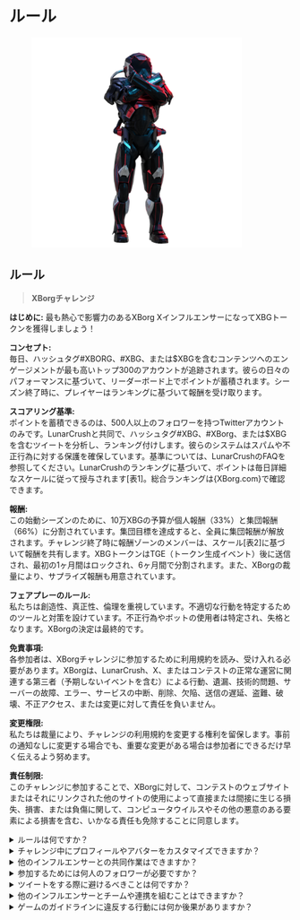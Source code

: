 # ルール

<figure><img src="../../.gitbook/assets/Prometheus.png" alt="" width="375"><figcaption></figcaption></figure>

## **ルール**

> **XBorgチャレンジ**

**はじめに:** 最も熱心で影響力のあるXBorg XインフルエンサーになってXBGトークンを獲得しましょう！

**コンセプト:**\
毎日、ハッシュタグ#XBORG、#XBG、または$XBGを含むコンテンツへのエンゲージメントが最も高いトップ300のアカウントが追跡されます。彼らの日々のパフォーマンスに基づいて、リーダーボード上でポイントが蓄積されます。シーズン終了時に、プレイヤーはランキングに基づいて報酬を受け取ります。

**スコアリング基準:**\
ポイントを蓄積できるのは、500人以上のフォロワーを持つTwitterアカウントのみです。LunarCrushと共同で、ハッシュタグ#XBG、#XBorg、または$XBGを含むツイートを分析し、ランキング付けします。彼らのシステムはスパムや不正行為に対する保護を確保しています。基準については、LunarCrushのFAQを参照してください。LunarCrushのランキングに基づいて、ポイントは毎日詳細なスケールに従って授与されます\[表1]。総合ランキングは{XBorg.com}で確認できます。

**報酬:**\
この始動シーズンのために、10万XBGの予算が個人報酬（33%）と集団報酬（66%）に分割されています。集団目標を達成すると、全員に集団報酬が解放されます。チャレンジ終了時に報酬ゾーンのメンバーは、スケール\[表2]に基づいて報酬を共有します。XBGトークンはTGE（トークン生成イベント）後に送信され、最初の1ヶ月間はロックされ、6ヶ月間で分割されます。また、XBorgの裁量により、サプライズ報酬も用意されています。

**フェアプレーのルール:**\
私たちは創造性、真正性、倫理を重視しています。不適切な行動を特定するためのツールと対策を設けています。不正行為やボットの使用者は特定され、失格となります。XBorgの決定は最終的です。

**免責事項:**\
各参加者は、XBorgチャレンジに参加するために利用規約を読み、受け入れる必要があります。XBorgは、LunarCrush、X、またはコンテストの正常な運営に関連する第三者（予期しないイベントを含む）による行動、遺漏、技術的問題、サーバーの故障、エラー、サービスの中断、削除、欠陥、送信の遅延、盗難、破壊、不正アクセス、または変更に対して責任を負いません。

**変更権限:**\
私たちは裁量により、チャレンジの利用規約を変更する権利を留保します。事前の通知なしに変更する場合でも、重要な変更がある場合は参加者にできるだけ早く伝えるよう努めます。

**責任制限:**\
このチャレンジに参加することで、XBorgに対して、コンテストのウェブサイトまたはそれにリンクされた他のサイトの使用によって直接または間接に生じる損失、損害、または負傷に関して、コンピュータウイルスやその他の悪意のある要素による損害を含む、いかなる責任も免除することに同意します。

<details>

<summary>ルールは何ですか？</summary>

[上にスクロールして](rules-test.md#rules)ください。参加者はすべて利用規約に同意していることに注意してください。

</details>

<details>

<summary>チャレンジ中にプロフィールやアバターをカスタマイズできますか？</summary>

XBorg.ggやTwitterでプロフィールやアバターをカスタマイズしても、LunarCrushを介して収集されるデータには影響しません。データはTwitterのハンドルに関連付けられており、プロフィール画像ではありません。

</details>

<details>

<summary>他のインフルエンサーとの共同作業はできますか？</summary>

もちろん、他のインフルエンサーとの共同作業は、ツイートのエンゲージメントを大幅に向上させ、プロジェクトの可視性を高めることができます。これらの共同作業がガイドラインに準拠している限り、推奨されます。

</details>

<details>

<summary>参加するためには何人のフォロワーが必要ですか？</summary>

チャレンジは誰でも参加できますが、Twitterのフォロワーが500人以上でないとポイントがカウントされません。

</details>

<details>

<summary>ツイートをする際に避けるべきことは何ですか？</summary>

スパムを特定するためには、いくつかの要素が考慮されます。繰り返しの単語、関係のないハッシュタグ、および「Giveaways」、「Airdrops」、「Sweepstakes」といった禁止用語などです。詳細はこちらをご覧ください：[https://lunarcrush.com/faq/how-does-lunarcrush-recognize-spam](https://lunarcrush.com/faq/how-does-lunarcrush-recognize-spam)

</details>

<details>

<summary>他のインフルエンサーとチームや連携を組むことはできますか？</summary>

もちろん、他のインフルエンサーとの共同作業は、ツイートのエンゲージメントを大幅に向上させ、プロジェクトの可視性を高めることができます。これらの共同作業がガイドラインに準拠している限り、推奨されます。

</details>

<details>

<summary>ゲームのガイドラインに違反する行動には何か後果がありますか？</summary>

LunarCrushにはさまざまな種類の不正行為を検出する自動システムがあります。検出されると、LunarCrushはあなたをインフルエンサーとして認識しなくなり、ポイントの蓄積が停止されます。必要に応じて、コンテストからの失格もあり、報酬の請求資格を失うことになります。

</details>